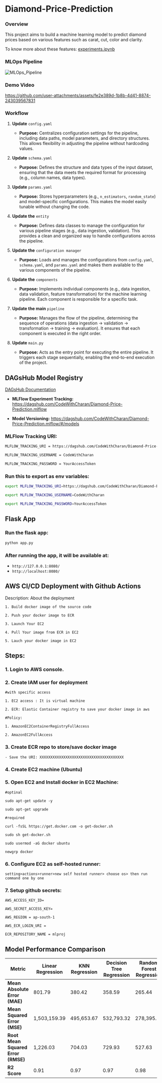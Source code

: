 # Diamond-Price-Prediction

### Overview
This project aims to build a machine learning model to predict diamond prices based on various features such as carat, cut, color and clarity.

To know more about these features: [experiments.ipynb](https://github.com/CodeWithCharan/Diamond-Price-Prediction/blob/main/research/experiments.ipynb)

### MLOps Pipeline
![MLOps_Pipeline](https://github.com/user-attachments/assets/487acb1b-b412-4108-84ff-3dc8cccda2f7)

### Demo Video
https://github.com/user-attachments/assets/fe2e389d-1b8b-4d41-8874-243039567831

### Workflow

1. **Update** `config.yaml`
   - **Purpose:** Centralizes configuration settings for the pipeline, including data paths, model parameters, and directory structures. This allows flexibility in adjusting the pipeline without hardcoding values.

2. **Update** `schema.yaml`
   - **Purpose:** Defines the structure and data types of the input dataset, ensuring that the data meets the required format for processing (e.g., column names, data types).

3. **Update** `params.yaml`
   - **Purpose:** Stores hyperparameters (e.g., `n_estimators`, `random_state`) and model-specific configurations. This makes the model easily tunable without changing the code.

4. **Update the** `entity`
   - **Purpose:** Defines data classes to manage the configuration for various pipeline stages (e.g., data ingestion, validation). This provides a clean and organized way to handle configurations across the pipeline.

5. **Update the** `configuration manager`
   - **Purpose:** Loads and manages the configurations from `config.yaml`, `schema.yaml`, and `params.yaml` and makes them available to the various components of the pipeline.

6. **Update the** `components`
   - **Purpose:** Implements individual components (e.g., data ingestion, data validation, feature transformation) for the machine learning pipeline. Each component is responsible for a specific task.

7. **Update the main** `pipeline`
   - **Purpose:** Manages the flow of the pipeline, determining the sequence of operations (data ingestion → validation → transformation → training → evaluation). It ensures that each component is executed in the right order.

8. **Update** `main.py`
   - **Purpose:** Acts as the entry point for executing the entire pipeline. It triggers each stage sequentially, enabling the end-to-end execution of the project.

## DAGsHub Model Registry

[DAGsHub Documentation](https://dagshub.com/)

- **MLFlow Experiment Tracking:** https://dagshub.com/CodeWithCharan/Diamond-Price-Prediction.mlflow

- **Model Versioning:** https://dagshub.com/CodeWithCharan/Diamond-Price-Prediction.mlflow/#/models

### MLFlow Tracking URI:

```bash
MLFLOW_TRACKING_URI = https://dagshub.com/CodeWithCharan/Diamond-Price-Prediction.mlflow
```
```bash
MLFLOW_TRACKING_USERNAME = CodeWithCharan
```
```bash
MLFLOW_TRACKING_PASSWORD = YourAccessToken
```

### Run this to export as env variables:

```bash
export MLFLOW_TRACKING_URI=https://dagshub.com/CodeWithCharan/Diamond-Price-Prediction.mlflow
```
```bash
export MLFLOW_TRACKING_USERNAME=CodeWithCharan
``` 
```bash
export MLFLOW_TRACKING_PASSWORD=YourAccessToken
```

## Flask App

### Run the flask app:
```bash
python app.py
```

### After running the app, it will be available at:
- `http://127.0.0.1:8080/`
- `http://localhost:8080/`

## AWS CI/CD Deployment with Github Actions

Description: About the deployment

	1. Build docker image of the source code

	2. Push your docker image to ECR

	3. Launch Your EC2 

	4. Pull Your image from ECR in EC2

	5. Lauch your docker image in EC2
## Steps:

### 1. Login to AWS console.

### 2. Create IAM user for deployment

	#with specific access

	1. EC2 access : It is virtual machine

	2. ECR: Elastic Container registry to save your docker image in aws

	#Policy:

	1. AmazonEC2ContainerRegistryFullAccess

	2. AmazonEC2FullAccess

	
### 3. Create ECR repo to store/save docker image
    - Save the URI: XXXXXXXXXXXXXXXXXXXXXXXXXXXXXXXXXXXXXXX

### 4. Create EC2 machine (Ubuntu) 

### 5. Open EC2 and Install docker in EC2 Machine:
	
	#optinal

	sudo apt-get update -y

	sudo apt-get upgrade
	
	#required

	curl -fsSL https://get.docker.com -o get-docker.sh

	sudo sh get-docker.sh

	sudo usermod -aG docker ubuntu

	newgrp docker
	
### 6. Configure EC2 as self-hosted runner:
    setting>actions>runner>new self hosted runner> choose os> then run command one by one


### 7. Setup github secrets:

    AWS_ACCESS_KEY_ID=

    AWS_SECRET_ACCESS_KEY=

    AWS_REGION = ap-south-1

    AWS_ECR_LOGIN_URI =

    ECR_REPOSITORY_NAME = mlproj

## Model Performance Comparison

| Metric                | Linear Regression | KNN Regression | Decision Tree Regression | Random Forest Regression |
|-----------------------|-------------------|----------------|--------------------------|--------------------------|
| **Mean Absolute Error (MAE)**  | 801.79            | 380.42         | 358.59                   | 265.44                   |
| **Mean Squared Error (MSE)**   | 1,503,159.39      | 495,653.67     | 532,793.32               | 278,395.54               |
| **Root Mean Squared Error (RMSE)** | 1,226.03          | 704.03         | 729.93                   | 527.63                   |
| **R2 Score**          | 0.91              | 0.97           | 0.97                      | 0.98                     |
